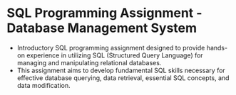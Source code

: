 # SQL Programming Assignment - Database Management System
* Introductory SQL programming assignment designed to provide hands-on experience in utilizing SQL (Structured Query Language) for managing and manipulating relational databases. 
* This assignment aims to develop fundamental SQL skills necessary for effective database querying, data retrieval,  essential SQL concepts, and data modification.
